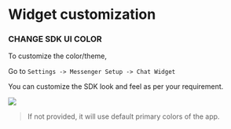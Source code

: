 # Widget customization

### CHANGE SDK UI COLOR

To customize the color/theme,

Go to `Settings -> Messenger Setup -> Chat Widget`

You can customize the SDK look and feel as per your requirement.

![](https://gblobscdn.gitbook.com/assets%2F-LMa9C05MmCnAr03_v9O%2F-MSgJ2mo03pc0Tx2-JgU%2F-MSgMz8gg2ZFynoQQ1uL%2FNew_WidgetCusomization.png?alt=media&token=5d0a38ec-410f-4c76-af87-8864a7c463bf)

> If not provided, it will use default primary colors of the app.

